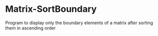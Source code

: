 # Matrix-SortBoundary
Program to display only the boundary elements of a matrix after sorting them in ascending order

